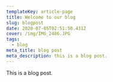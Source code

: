 ```yaml
---
templateKey: article-page
title: Welcome to our blog
slug: blogpost
date: 2020-07-05T02:51:50.431Z
cover: /img/IMG_2486.JPG
tags:
  - blog
meta_title: blog post
meta_description: this is a blog post.
---
```

This is a blog post.